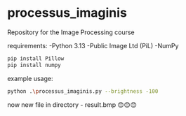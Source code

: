 # processus_imaginis
Repository for the Image Processing course

requirements:
-Python 3.13
-Public Image Ltd (PiL)
-NumPy

```bash
pip install Pillow
pip install numpy
```

example usage:
```bash
python .\processus_imaginis.py --brightness -100
```

now new file in directory - result.bmp 😊😊😊
